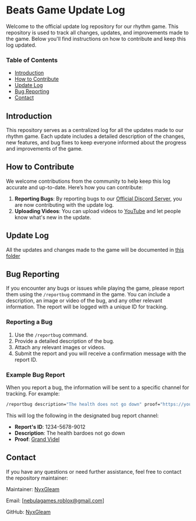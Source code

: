 # **Beats Game Update Log**

Welcome to the official update log repository for our rhythm game. This repository is used to track all changes, updates, and improvements made to the game. Below you'll find instructions on how to contribute and keep this log updated.

### Table of Contents

- [Introduction](#introduction)
- [How to Contribute](#how-to-contribute)
- [Update Log](#update-log)
- [Bug Reporting](#bug-reporting)
- [Contact](#contact)

## Introduction

This repository serves as a centralized log for all the updates made to our rhythm game. Each update includes a detailed description of the changes, new features, and bug fixes to keep everyone informed about the progress and improvements of the game.

## How to Contribute

We welcome contributions from the community to help keep this log accurate and up-to-date. Here’s how you can contribute:

1. **Reporting Bugs**: By reporting bugs to our [Official Discord Server](https://discord.gg/fjuPAffY), you are now contributing with the update log.
2. **Uploading Videos**: You can upload videos to [YouTube](https://www.youtube.com/) and let people know what's new in the update.

## Update Log

All the updates and changes made to the game will be documented in [this folder]()

## Bug Reporting

If you encounter any bugs or issues while playing the game, please report them using the `/reportbug` command in the game. You can include a description, an image or video of the bug, and any other relevant information. The report will be logged with a unique ID for tracking.

### Reporting a Bug

1. Use the `/reportbug` command.
2. Provide a detailed description of the bug.
3. Attach any relevant images or videos.
4. Submit the report and you will receive a confirmation message with the report ID.

### Example Bug Report

When you report a bug, the information will be sent to a specific channel for tracking. For example:

```sh
/reportbug description="The health does not go down" proof="https://youtu.be/dQw4w9WgXcQ?si=rirakqLKSDsasVqq"
```
This will log the following in the designated bug report channel:

- **Report's ID**: 1234-5678-9012
- **Description**: The health bardoes not go down
- **Proof**: [Grand Videl](https://youtu.be/dQw4w9WgXcQ?si=rirakqLKSDsasVqq)

## Contact

If you have any questions or need further assistance, feel free to contact the repository maintainer:

Maintainer: [NyxGleam](https://github.com/NyxGleam)

Email: [nebulagames.roblox@gmail.com]

GitHub: [NyxGleam](https://github.com/NyxGleam)
